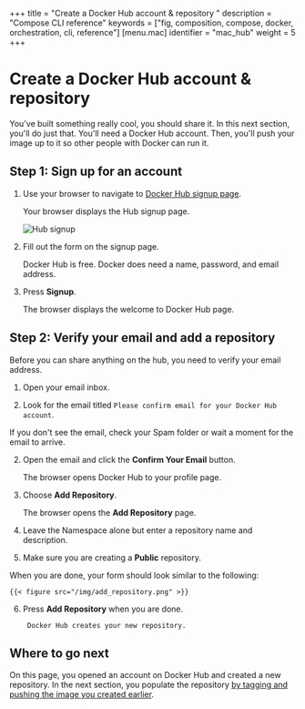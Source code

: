 +++
title = "Create a Docker Hub account & repository "
description = "Compose CLI reference"
keywords = ["fig, composition, compose, docker, orchestration, cli,  reference"]
[menu.mac]
identifier = "mac_hub"
weight = 5
+++

# Create a Docker Hub account & repository

You've built something really cool, you should share it. In this next section,
you'll do just that. You'll need a Docker Hub account. Then, you'll push your
image up to it so other people with Docker can run it.


## Step 1: Sign up for an account

1. Use your browser to navigate to <a href="https://hub.docker.com/account/signup/" target="_blank">Docker Hub signup page</a>.
	
	Your browser displays the Hub signup page.
	
	  ![Hub signup](/mac/images/hub_signup.png)

2. Fill out the form on the signup page.

	Docker Hub is free. Docker does need a name, password, and email address.
		
3. Press **Signup**.

	The browser displays the welcome to Docker Hub page.
	

## Step 2: Verify your email and add a repository
	
Before you can share anything on the hub, you need to verify your email address.

1. Open your email inbox.

2. Look for the email titled `Please confirm email for your Docker Hub account`.

  If you don't see the email, check your Spam folder or wait a moment for the email to arrive.

2. Open the email and click the **Confirm Your Email** button.

	 The browser opens Docker Hub to your profile page.
	 
4. Choose **Add Repository**.

	The browser opens the **Add Repository** page.
	
5. Leave the Namespace alone but enter a repository name and description.

6. Make sure you are creating a **Public** repository.

  When you are done, your form should look similar to the following:

	{{< figure src="/img/add_repository.png" >}}

6. Press **Add Repository** when you are done.

		Docker Hub creates your new repository.
		
## Where to go next

On this page, you opened an account on Docker Hub and created a new repository.
In the next section, you populate the repository [by tagging and pushing the
image you created earlier](/mac/step_six).